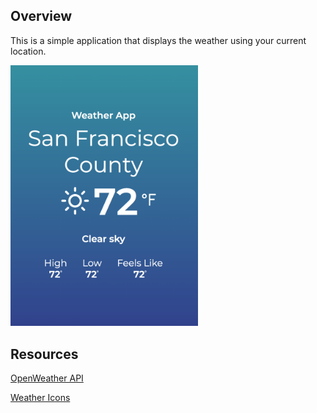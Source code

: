 ## Overview

This is a simple application that displays the weather using your current location. 

<img src="https://github.com/dkwan29/weather-app/blob/master/image.png" width="300">

## Resources

[OpenWeather API](https://openweathermap.org/api) 

[Weather Icons](https://erikflowers.github.io/weather-icons/)
